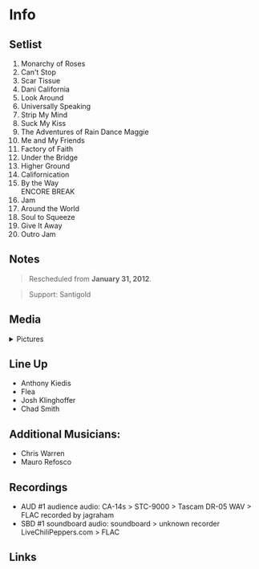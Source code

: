 # Info

## Setlist

1. Monarchy of Roses
2. Can't Stop
3. Scar Tissue
4. Dani California
5. Look Around
6. Universally Speaking
7. Strip My Mind
8. Suck My Kiss
9. The Adventures of Rain Dance Maggie
10. Me and My Friends
11. Factory of Faith
12. Under the Bridge
13. Higher Ground
14. Californication
15. By the Way
<br> ENCORE BREAK
16. Jam
17. Around the World
18. Soul to Squeeze
19. Give It Away
20. Outro Jam

## Notes

> Rescheduled from **January 31, 2012**.

> Support: Santigold

## Media 

<details>
  <summary>Pictures</summary>
  <!--<img alt="Setlist" title="Setlist" src="_.jpg" height="200" />
  <img alt="Flyer" title="Flyer" src="_.jpg" height="200" />-->
</details>

## Line Up

* Anthony Kiedis
* Flea
* Josh Klinghoffer
* Chad Smith

## Additional Musicians:

* Chris Warren  
* Mauro Refosco

## Recordings

* AUD #1 audience audio: CA-14s > STC-9000 > Tascam DR-05 WAV > FLAC recorded by jagraham  
* SBD #1 soundboard audio: soundboard > unknown recorder LiveChiliPeppers.com > FLAC

## Links
